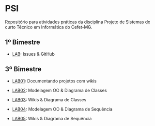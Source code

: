 # PSI

Repositório para atividades práticas da disciplina Projeto de Sistemas do curto Técnico em Informática do Cefet-MG.

## 1º Bimestre

* [LAB](labs/lab-issues.md): Issues & GitHub

## 3º Bimestre

* [LAB01](labs/lab-wikis.md): Documentando projetos com wikis

* [LAB02](labs/lab-diagrama-classes-parte-1.md): Modelagem OO & Diagrama de Classes

* [LAB03](labs/lab-diagrama-classes-parte-2.md): Wikis & Diagrama de Classes

* [LAB04](labs/lab-diagrama-sequencia-parte-1.md):  Modelagem OO &  Diagrama de Sequência

* [LAB05](labs/lab-diagrama-sequencia-parte-2.md): Wikis & Diagrama de Sequência


